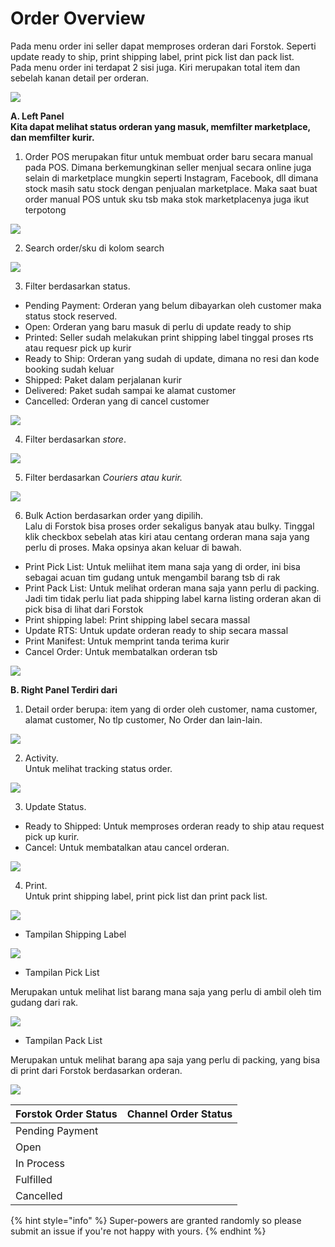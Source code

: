 # Order Overview

Pada menu order ini seller dapat memproses orderan dari Forstok. Seperti update ready to ship, print shipping label, print pick list dan pack list.  
Pada menu order ini terdapat 2 sisi juga. Kiri merupakan total item dan sebelah kanan detail per orderan.



![](https://lh5.googleusercontent.com/1qafvRVbDMnP2SSsBMPhJAwGpS3PY48Z5pVX6kmk7-cNS6n5ijkctpkLqvkmukh93qU4LlEOEZ-8jbD4Ts2mc1L2S9FOhraGW2FtSrNNbrm660JTZUkkqFU-_3Cc7sCJhUNeVY8s)



**A. Left Panel  
Kita dapat melihat status orderan yang masuk, memfilter marketplace, dan memfilter kurir.**   


1. Order POS merupakan fitur untuk membuat order baru  secara manual pada POS. Dimana berkemungkinan seller menjual secara online juga selain di marketplace mungkin seperti Instagram, Facebook, dll dimana stock masih satu stock dengan penjualan marketplace. Maka saat buat order manual POS untuk sku tsb maka stok marketplacenya juga ikut terpotong

![](../../.gitbook/assets/image%20%2849%29.png)

2. Search order/sku di kolom search

![](../../.gitbook/assets/image%20%2899%29.png)

3. Filter berdasarkan status.

* Pending Payment: Orderan yang belum dibayarkan oleh customer maka status stock reserved.
* Open: Orderan yang baru masuk di perlu di update ready to ship
* Printed: Seller sudah melakukan print shipping label tinggal proses rts atau requesr pick up kurir
* Ready to Ship: Orderan yang sudah di update, dimana no resi dan kode booking sudah keluar
* Shipped: Paket dalam perjalanan kurir
* Delivered: Paket sudah sampai ke alamat customer
* Cancelled: Orderan yang di cancel customer

![](https://s3.amazonaws.com/cdn.freshdesk.com/data/helpdesk/attachments/production/48062571655/original/_nsMxc9t1rjwhdi-XegCCZ6OeYosh_9Whw.png?1601811320)

4. Filter berdasarkan _store_.

![](../../.gitbook/assets/image%20%28239%29.png)

5. Filter berdasarkan _Couriers atau kurir._

![](../../.gitbook/assets/image%20%286%29.png)

6. Bulk Action berdasarkan order yang dipilih.  
Lalu di Forstok bisa proses order sekaligus banyak atau bulky. Tinggal klik checkbox sebelah atas kiri atau centang orderan mana saja yang perlu di proses. Maka opsinya akan keluar di bawah.  


* Print Pick List: Untuk meliihat item mana saja yang di order, ini bisa sebagai acuan tim gudang untuk mengambil barang tsb di rak
* Print Pack List: Untuk melihat orderan mana saja yann perlu di packing. Jadi tim tidak perlu liat pada shipping label karna listing orderan akan di pick bisa di lihat dari Forstok
* Print shipping label: Print shipping label secara massal
* Update RTS: Untuk update orderan ready to ship secara massal
* Print Manifest: Untuk memprint tanda terima kurir
* Cancel Order: Untuk membatalkan orderan tsb

![](https://s3.amazonaws.com/cdn.freshdesk.com/data/helpdesk/attachments/production/48062571786/original/BVgbexnArE8cAgnPvmC8txSP9j6JfvLDmA.png?1601811515)

**B. Right Panel Terdiri dari** 

1. Detail order berupa: item yang di order oleh customer, nama customer, alamat customer, No tlp customer, No Order dan lain-lain.

![](../../.gitbook/assets/image%20%28166%29.png)

2. Activity.  
Untuk melihat tracking status order.

![](../../.gitbook/assets/image%20%2829%29.png)

3. Update Status.  
- Ready to Shipped: Untuk memproses orderan ready to ship atau request pick up kurir.  
- Cancel: Untuk membatalkan atau cancel orderan.

![](../../.gitbook/assets/image%20%28191%29.png)

4. Print.  
Untuk print shipping label, print pick list dan print pack list.

![](../../.gitbook/assets/image%20%2837%29.png)

- Tampilan Shipping Label

![](../../.gitbook/assets/image%20%28215%29.png)

- Tampilan Pick List

Merupakan untuk melihat list barang mana saja yang perlu di ambil oleh tim gudang dari rak.

![](https://s3.amazonaws.com/cdn.freshdesk.com/data/helpdesk/attachments/production/48064001161/original/EQn8XQvQapurlis5SKhL5coml6rRgf7UBw.png?1602441177)

- Tampilan Pack List

Merupakan untuk melihat barang apa saja yang perlu di packing, yang bisa di print dari Forstok berdasarkan orderan.

![](https://s3.amazonaws.com/cdn.freshdesk.com/data/helpdesk/attachments/production/48064001182/original/Fjcx37pL3FKdk5vR-iRXh_EAjOdsyB2ipA.png?1602441302)

| Forstok Order Status | Channel Order Status |
| :--- | :--- |
| Pending Payment |  |
| Open |  |
| In Process |  |
| Fulfilled |  |
| Cancelled |  |

{% hint style="info" %}
 Super-powers are granted randomly so please submit an issue if you're not happy with yours.
{% endhint %}



